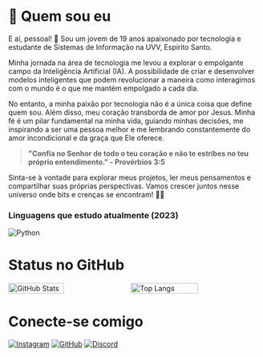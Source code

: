 # 📃 Quem sou eu
E aí, pessoal! 👋 Sou um jovem de 19 anos apaixonado por tecnologia e estudante de Sistemas de Informação na UVV, Espírito Santo.

Minha jornada na área de tecnologia me levou a explorar o empolgante campo da Inteligência Artificial (IA). A possibilidade de criar e desenvolver modelos inteligentes que podem revolucionar a maneira como interagimos com o mundo é o que me mantém empolgado a cada dia.

No entanto, a minha paixão por tecnologia não é a única coisa que define quem sou. Além disso, meu coração transborda de amor por Jesus. Minha fé é um pilar fundamental na minha vida, guiando minhas decisões, me inspirando a ser uma pessoa melhor e me lembrando constantemente do amor incondicional e da graça que Ele oferece.

> **"Confia no Senhor de todo o teu coração e não te estribes no teu próprio entendimento." - Provérbios 3:5**

Sinta-se à vontade para explorar meus projetos, ler meus pensamentos e compartilhar suas próprias perspectivas. Vamos crescer juntos nesse universo onde bits e crenças se encontram! 🚀🙏

### Linguagens que estudo atualmente (2023)
![Python](https://img.shields.io/badge/Python-000?style=for-the-badge&logo=python&logoColor=ffffff)

# Status no GitHub
<div style="display: flex; justify-content: space-between; align-items: flex-start;">
  <img src="https://github-readme-stats.vercel.app/api?username=KevinSRodrigues&theme=color&bg_color=ffffff&border_color=1b1b1b&show_icons=true&icon_color=1b1b1b&title_color=1b1b1b&text_color=1b1b1b" alt="GitHub Stats" width="47%">
  
  <img src="https://github-readme-stats-git-masterrstaa-rickstaa.vercel.app/api/top-langs/?username=KevinSRodrigues&layout=compact&bg_color=ffffff&border_color=000000&title_color=1b1b1b&text_color=1b1b1b" alt="Top Langs" width="51.5%">
</div>

# Conecte-se comigo
[![Instagram](https://img.shields.io/badge/Instagram-000?style=for-the-badge&logo=instagram&logoColor=ffffff)](https://www.instagram.com/kevin_sr0/) [![GitHub](https://img.shields.io/badge/GitHub-000?style=for-the-badge&logo=GitHub&logoColor=ffffff)](https://github.com/KevinSRodrigues) [![Discord](https://img.shields.io/badge/Discord-000?style=for-the-badge&logo=discord&logoColor=ffffff)](https://www.discord.com/in/kevinrodrigues/)
